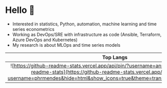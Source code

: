 # Hello 👋

- Interested in statistics, Python, automation, machine learning and time series econometrics
- Working as DevOps/SRE with infrastructure as code (Ansible, Terraform, Azure DevOps and Kubernetes)
- My research is about MLOps and time series models

Top Langs | Stats
:-:|:-:
![https://github-readme-stats.vercel.app/api/pin/?username=anuraghazra&feliz=github-readme-stats](https://github-readme-stats.vercel.app/api/top-langs/?username=phrmendes&hide=html&show_icons=true&theme=transparent&layout=compact) | ![](https://github-readme-stats.vercel.app/api?username=phrmendes&hide=html&show_icons=true&theme=transparent&layout=compact)
